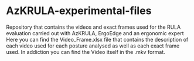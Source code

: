 # AzKRULA-experimental-files
Repository that contains the videos and exact frames used for the RULA evaluation carried out with AzKRULA, ErgoEdge and an ergonomic expert
Here you can find the Video_Frame.xlsx file that contains the description of each video used for each posture analysed as well as each exact frame used.
In addiction you can find the Video itself in the .mkv format.
